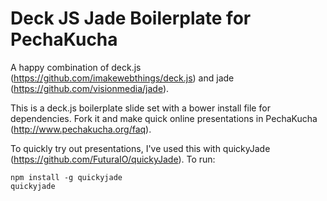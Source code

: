 # Deck JS Jade Boilerplate for PechaKucha

A happy combination of deck.js (https://github.com/imakewebthings/deck.js) and jade (https://github.com/visionmedia/jade).

This is a deck.js boilerplate slide set with a bower install file for dependencies. Fork it and make quick online presentations in PechaKucha (http://www.pechakucha.org/faq).  

To quickly try out presentations, I've used this with quickyJade (https://github.com/FuturaIO/quickyJade). To run:

    npm install -g quickyjade
    quickyjade
